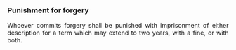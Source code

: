 ### Punishment for forgery
<div style="text-align: justify">

Whoever commits forgery shall be punished with imprisonment of either description for a term which may extend to two years, with a fine, or with both.

</div>
